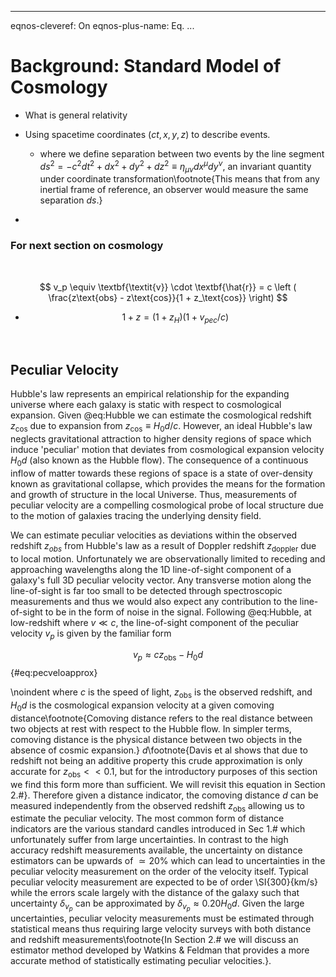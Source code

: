 ------

eqnos-cleveref: On
eqnos-plus-name: Eq.
...

# Background: Standard Model of Cosmology 

- What is general relativity

- Using spacetime coordinates $(ct, x, y, z)$ to describe events.

  - where we define separation between two events by the line segment $ds^2 = -c^2 dt^2 + dx^2 + dy^2 + dz^2 \equiv \eta_{\mu\nu}dx^\mu dy^\nu​$, an invariant quantity under coordinate transformation\footnote{This means that from any inertial frame of reference, an observer would measure the same separation $ds​$.}

-  ​

  ### For next section on cosmology

  ​

$$
v_p \equiv \textbf{\textit{v}} \cdot \textbf{\hat{r}} = c \left ( \frac{z\text{obs} - z\text{cos}}{1 + z_\text{cos}}  \right)
$$

- $$
  1 + z = (1 + z_H)(1 + v_{pec}/c)
  $$

  ​

## Peculiar Velocity

Hubble's law represents an empirical relationship for the expanding universe where each galaxy is static with respect to cosmological expansion. Given @eq:Hubble we can estimate the cosmological redshift $z_\text{cos}$ due to expansion from $z_\text{cos} \equiv H_0 d/c$. However, an ideal Hubble's law neglects gravitational attraction to higher density regions of space which induce 'peculiar' motion that deviates from cosmological expansion velocity $H_0d$ (also known as the Hubble flow). The consequence of a continuous inflow of matter towards these regions of space is a state of over-density known as gravitational collapse, which provides the means for the formation and growth of structure in the local Universe. Thus, measurements of peculiar velocity are a compelling cosmological probe of local structure due to the motion of galaxies tracing the underlying density field. 

We can estimate peculiar velocities as deviations within the observed redshift $z_{obs}$ from Hubble's law as a result of Doppler redshift $z_\text{doppler}$ due to local motion. Unfortunately we are observationally limited to receding and approaching wavelengths along the 1D line-of-sight component of a galaxy's full 3D peculiar velocity vector. Any transverse motion along the line-of-sight is far too small to be detected through spectroscopic measurements and thus we would also expect any contribution to the line-of-sight to be in the form of noise in the signal. Following @eq:Hubble, at low-redshift where $v \ll c$, the line-of-sight component of the peculiar velocity $v_p$ is given by the familiar form

$$v_p \approx cz_\text{obs} - H_0d$$ {#eq:pecveloapprox}

\noindent where $c$ is the speed of light, $z_\text{obs}$ is the observed redshift, and $H_0d$ is the cosmological expansion velocity at a given comoving distance\footnote{Comoving distance refers to the real distance between two objects at rest with respect to the Hubble flow. In simpler terms, comoving distance is the physical distance between two objects in the absence of cosmic expansion.} $d$\footnote{Davis et al shows that due to redshift not being an additive property this crude approximation is only accurate for $z_\text{obs} << 0.1$, but for the introductory purposes of this section we find this form more than sufficient. We will revisit this equation in Section 2.#}. Therefore given a distance indicator, the comoving distance $d$ can be measured independently from the observed redshift $z_\text{obs}$ allowing us to estimate the peculiar velocity. The most common form of distance indicators are the various standard candles introduced in Sec 1.# which unfortunately suffer from large uncertainties. In contrast to the high accuracy redshift measurements available, the uncertainty on distance estimators can be upwards of $\simeq 20\%$ which can lead to uncertainties in the peculiar velocity measurement on the order of the velocity itself. Typical peculiar velocity measurement are expected to be of order \SI{300}{km/s} while the errors scale largely with the distance of the galaxy such that uncertainty $\delta_{v_p}$ can be approximated by $\delta_{v_p} \approx 0.20 H_0 d$. Given the large uncertainties, peculiar velocity measurements must be estimated through statistical means thus requiring large velocity surveys with both distance and redshift measurements\footnote{In Section 2.# we will discuss an estimator method developed by Watkins & Feldman that provides a more accurate method of statistically estimating peculiar velocities.}.